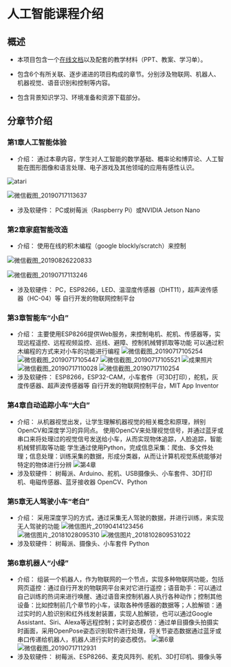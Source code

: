 # 人工智能课程介绍

## 概述

- 本项目包含一个[在线文档](https://course.playwithai.com)以及配套的教学材料（PPT、教案、学习单）。

- 包含6个有所关联、逐步递进的项目构成的章节。分别涉及物联网、机器人、机器视觉、语音识别和控制等内容。

- 包含背景知识学习、环境准备和资源下载部分。

## 分章节介绍

### 第1章人工智能体验

- 介绍：
通过本章内容，学生对人工智能的数学基础、概率论和博弈论、人工智能在图形图像和语言处理、电子游戏及其他领域的应用有感性认识。

![atari](https://md.hass.live/niji/2019-12-10-1.jpg)

![微信截图_20190717113637](https://md.hass.live/%E5%BE%AE%E4%BF%A1%E6%88%AA%E5%9B%BE_20190717113637.png)

- 涉及软硬件：
PC或树莓派（Raspberry Pi）或NVIDIA Jetson Nano

### 第2章家庭智能改造

- 介绍：
使用在线的积木编程（google blockly/scratch）来控制

![微信截图_20190826220833](https://md.hass.live/%E5%BE%AE%E4%BF%A1%E6%88%AA%E5%9B%BE_20190826220833.png)

![微信截图_20190717113246](https://md.hass.live/%E5%BE%AE%E4%BF%A1%E6%88%AA%E5%9B%BE_20190717113246.png)

- 涉及软硬件：
PC，ESP8266，LED、温湿度传感器（DHT11），超声波传感器（HC-04）等
自行开发的物联网控制平台

### 第3章智能车“小白”

- 介绍：
主要使用ESP8266提供Web服务，来控制电机、舵机、传感器等，实现远程遥控、远程视频监控、巡线、避障、控制机械臂抓取等功能
可以通过积木编程的方式来对小车的功能进行编程
![微信截图_20190717105254](https://md.hass.live/%E5%BE%AE%E4%BF%A1%E6%88%AA%E5%9B%BE_20190717105254.png)
![微信截图_20190717105447](https://md.hass.live/%E5%BE%AE%E4%BF%A1%E6%88%AA%E5%9B%BE_20190717105447.png)
![微信截图_20190717105521](https://md.hass.live/%E5%BE%AE%E4%BF%A1%E6%88%AA%E5%9B%BE_20190717105521.png)
![成果照片](https://md.hass.live/%E6%88%90%E6%9E%9C%E7%85%A7%E7%89%87.jpg)
![微信截图_20190717110028](https://md.hass.live/%E5%BE%AE%E4%BF%A1%E6%88%AA%E5%9B%BE_20190717110028.png)
![微信截图_20190717110254](https://md.hass.live/%E5%BE%AE%E4%BF%A1%E6%88%AA%E5%9B%BE_20190717110254.png)
- 涉及软硬件：
ESP8266，ESP32-CAM，小车套件（可3D打印），舵机，灰度传感器、超声波传感器等
自行开发的物联网控制平台，MIT App Inventor

### 第4章自动追踪小车“大白”

- 介绍：
从机器视觉出发，让学生理解机器视觉的相关概念和原理，辨别OpenCV和深度学习的异同点。
使用OpenCV来处理视觉信号，并通过蓝牙或串口来将处理过的视觉信号发送给小车，从而实现物体追踪，人脸追踪，智能机械臂抓取等功能
学生通过使用Python，完成信息采集：爬虫、多文件处理；信息处理：训练采集的数据，形成分类器，从而让计算机视觉系统能够对特定的物体进行分辨
![第4章](https://md.hass.live/%E7%AC%AC4%E7%AB%A0.png)
- 涉及软硬件：
树莓派、Arduino、舵机、USB摄像头、小车套件、3D打印机、电磁传感器、蓝牙接收器
OpenCV、Python

### 第5章无人驾驶小车“老白”

- 介绍：
采用深度学习的方式，通过采集无人驾驶的数据，并进行训练，来实现无人驾驶的功能
![微信图片_20190414123456](https://md.hass.live/%E5%BE%AE%E4%BF%A1%E5%9B%BE%E7%89%87_20190414123456.jpg)
![微信图片_20181028095310](https://md.hass.live/%E5%BE%AE%E4%BF%A1%E5%9B%BE%E7%89%87_20181028095310.jpg)
![微信图片_2018102809531022](https://md.hass.live/track.jpg)
- 涉及软硬件：
树莓派、摄像头、小车套件
Python

### 第6章机器人“小绿”

- 介绍：
组装一个机器人，作为物联网的一个节点，实现多种物联网功能，包括网页遥控：通过自行开发的物联网平台来对它进行遥控；语音助手：可以通过自己训练的热词来进行唤醒、通过语音来控制机器人执行各种动作；控制其他设备：比如控制前几个章节的小车，读取各种传感器的数据等；人脸解锁：通过实时的人脸识别和红外线发射装置，实现人脸解锁，也可以通过Google Assistant、Siri、Alexa等远程控制；实时姿态模仿：通过单目摄像头拍摄实时画面，采用OpenPose姿态识别软件进行处理，将关节姿态数据通过蓝牙或串口传递给机器人，机器人进行实时的姿态模仿。
![第6章](https://md.hass.live/%E7%AC%AC6%E7%AB%A0.jpg)
![微信截图_20190717112931](https://md.hass.live/%E5%BE%AE%E4%BF%A1%E6%88%AA%E5%9B%BE_20190717112931.png)
- 涉及软硬件：
树莓派、ESP8266、麦克风阵列、舵机、3D打印机、摄像头等
